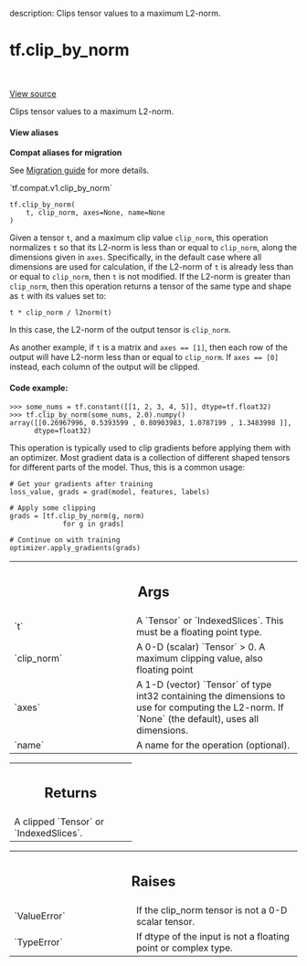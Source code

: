 description: Clips tensor values to a maximum L2-norm.

<div itemscope itemtype="http://developers.google.com/ReferenceObject">
<meta itemprop="name" content="tf.clip_by_norm" />
<meta itemprop="path" content="Stable" />
</div>

# tf.clip_by_norm

<!-- Insert buttons and diff -->

<table class="tfo-notebook-buttons tfo-api nocontent" align="left">

</table>

<a target="_blank" class="external" href="/code/stable/tensorflow/python/ops/clip_ops.py">View source</a>



Clips tensor values to a maximum L2-norm.


<section class="expandable">
  <h4 class="showalways">View aliases</h4>
  <p>
<b>Compat aliases for migration</b>
<p>See
<a href="https://www.tensorflow.org/guide/migrate">Migration guide</a> for
more details.</p>
<p>`tf.compat.v1.clip_by_norm`</p>
</p>
</section>

<pre class="devsite-click-to-copy prettyprint lang-py tfo-signature-link">
<code>tf.clip_by_norm(
    t, clip_norm, axes=None, name=None
)
</code></pre>



<!-- Placeholder for "Used in" -->

Given a tensor `t`, and a maximum clip value `clip_norm`, this operation
normalizes `t` so that its L2-norm is less than or equal to `clip_norm`,
along the dimensions given in `axes`. Specifically, in the default case
where all dimensions are used for calculation, if the L2-norm of `t` is
already less than or equal to `clip_norm`, then `t` is not modified. If
the L2-norm is greater than `clip_norm`, then this operation returns a
tensor of the same type and shape as `t` with its values set to:

`t * clip_norm / l2norm(t)`

In this case, the L2-norm of the output tensor is `clip_norm`.

As another example, if `t` is a matrix and `axes == [1]`, then each row
of the output will have L2-norm less than or equal to `clip_norm`. If
`axes == [0]` instead, each column of the output will be clipped.

#### Code example:



```
>>> some_nums = tf.constant([[1, 2, 3, 4, 5]], dtype=tf.float32)
>>> tf.clip_by_norm(some_nums, 2.0).numpy()
array([[0.26967996, 0.5393599 , 0.80903983, 1.0787199 , 1.3483998 ]],
      dtype=float32)
```

This operation is typically used to clip gradients before applying them with
an optimizer.  Most gradient data is a collection of different shaped tensors
for different parts of the model.  Thus, this is a common usage:

```
# Get your gradients after training
loss_value, grads = grad(model, features, labels)

# Apply some clipping
grads = [tf.clip_by_norm(g, norm)
             for g in grads]

# Continue on with training
optimizer.apply_gradients(grads)
```

<!-- Tabular view -->
 <table class="responsive fixed orange">
<colgroup><col width="214px"><col></colgroup>
<tr><th colspan="2"><h2 class="add-link">Args</h2></th></tr>

<tr>
<td>
`t`<a id="t"></a>
</td>
<td>
A `Tensor` or `IndexedSlices`.  This must be a floating point type.
</td>
</tr><tr>
<td>
`clip_norm`<a id="clip_norm"></a>
</td>
<td>
A 0-D (scalar) `Tensor` > 0. A maximum clipping value, also
floating point
</td>
</tr><tr>
<td>
`axes`<a id="axes"></a>
</td>
<td>
A 1-D (vector) `Tensor` of type int32 containing the dimensions
to use for computing the L2-norm. If `None` (the default), uses all
dimensions.
</td>
</tr><tr>
<td>
`name`<a id="name"></a>
</td>
<td>
A name for the operation (optional).
</td>
</tr>
</table>



<!-- Tabular view -->
 <table class="responsive fixed orange">
<colgroup><col width="214px"><col></colgroup>
<tr><th colspan="2"><h2 class="add-link">Returns</h2></th></tr>
<tr class="alt">
<td colspan="2">
A clipped `Tensor` or `IndexedSlices`.
</td>
</tr>

</table>



<!-- Tabular view -->
 <table class="responsive fixed orange">
<colgroup><col width="214px"><col></colgroup>
<tr><th colspan="2"><h2 class="add-link">Raises</h2></th></tr>

<tr>
<td>
`ValueError`<a id="ValueError"></a>
</td>
<td>
If the clip_norm tensor is not a 0-D scalar tensor.
</td>
</tr><tr>
<td>
`TypeError`<a id="TypeError"></a>
</td>
<td>
If dtype of the input is not a floating point or
complex type.
</td>
</tr>
</table>


